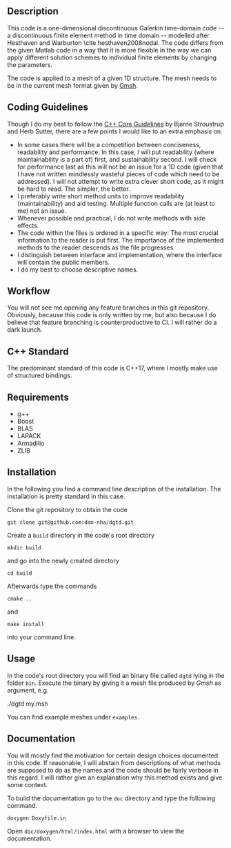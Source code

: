 ﻿## Description
This code is a one-dimensional discontinuous Galerkin time-domain code -- a discontinuous finite element method in time domain -- modelled after Hesthaven and Warburton \cite hesthaven2008nodal. The code differs from the given Matlab code in a way that it is more flexible in the way we can apply different solution schemes to individual finite elements by changing the parameters.

The code is applied to a mesh of a given 1D structure. The mesh needs to be in the current mesh format given by [Gmsh](https://gmsh.info/).


## Coding Guidelines
Though I do my best to follow the [C++ Core Guidelines](https://isocpp.github.io/CppCoreGuidelines/CppCoreGuidelines) by Bjarne Stroustrup and Herb Sutter, there are a few points I would like to an extra emphasis on.
* In some cases there will be a competition between conciseness, readability and performance. In this case, I will put readability (where maintainability is a part of) first, and sustainability second. I will check for performance last as this will not be an issue for a 1D code (given that I have not written mindlessly wasteful pieces of code which need to be addressed). I will not attempt to write extra clever short code, as it might be hard to read. The simpler, the better.
* I preferably write short method units to improve readability (maintainability) and aid testing. Multiple function calls are (at least to me) not an issue.
* Whenever possible and practical, I do not write methods with side effects.
* The code within the files is ordered in a specific way: The most crucial information to the reader is put first. The importance of the implemented methods to the reader descends as the file progresses.
* I distinguish between interface and implementation, where the interface will contain the public members.
* I do my best to choose descriptive names.


## Workflow
You will not see me opening any feature branches in this git repository. Obviously, because this code is only written by me, but also because I do believe that feature branching is counterproductive to CI. I will rather do a dark launch.


## C++ Standard
The predominant standard of this code is C++17, where I mostly make use of
structured bindings.


## Requirements
* g++
* Boost
* BLAS
* LAPACK
* Armadillo
* ZLIB

## Installation
In the following you find a command line description of the installation. The installation is pretty standard in this case.

Clone the git repository to obtain the code

    git clone git@github.com:dan-nha/dgtd.git

Create a `build` directory in the code's root directory

    mkdir build

and go into the newly created directory

    cd build

Afterwards type the commands

    cmake ..
and

    make install

into your command line.


## Usage
In the code's root directory you will find an binary file called `dgtd` lying in the folder `bin`. Execute the binary by giving it a mesh file produced by *Gmsh* as argument, e.g.

  ./dgtd my.msh

You can find example meshes under `examples`.


## Documentation
You will mostly find the motivation for certain design choices documented in this code. If reasonable, I will abstain from descriptions of what methods are supposed to do as the names and the code should be fairly verbose in this regard. I will rather give an explanation why this method exists and give some context.

To build the documentation go to the `doc` directory and type the following command.

    doxygen Doxyfile.in

Open `doc/doxygen/html/index.html` with a browser to view the documentation.
